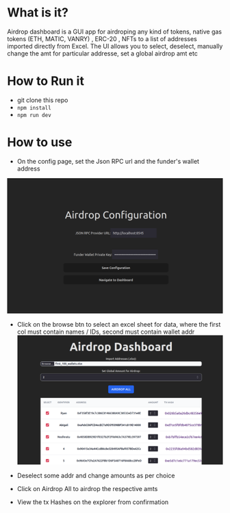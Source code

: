 # What is it?

Airdrop dashboard is a GUI app for airdroping any kind of tokens, native gas tokens (ETH, MATIC, VANRY) , ERC-20 , NFTs to a list of addresses imported directly from Excel. The UI allows you to select, deselect, manually change the amt for particular addresse, set a global airdrop amt etc

# How to Run it

- git clone this repo
- `npm install`
- `npm run dev`

# How to use

- On the config page, set the Json RPC url and the funder's wallet address

![](2024-10-09-19-15-56.png)

- Click on the browse btn to select an excel sheet for data, where the first col must contain names / IDs, second must contain wallet addr  
  ![](2024-10-09-19-16-50.png)

- Deselect some addr and change amounts as per choice

- Click on Airdrop All to airdrop the respective amts

- View the tx Hashes on the explorer from confirmation
